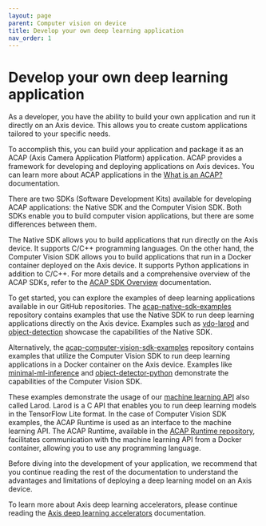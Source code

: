 ```yaml
---
layout: page
parent: Computer vision on device
title: Develop your own deep learning application
nav_order: 1
---
```



# Develop your own deep learning application

As a developer, you have the ability to build your own application and run it directly on an Axis device. This allows you to create custom applications tailored to your specific needs.

To accomplish this, you can build your application and package it as an ACAP (Axis Camera Application Platform) application. ACAP provides a framework for developing and deploying applications on Axis devices. You can learn more about ACAP applications in the [What is an ACAP?](../introduction/what-is-acap) documentation.

There are two SDKs (Software Development Kits) available for developing ACAP applications: the Native SDK and the Computer Vision SDK. Both SDKs enable you to build computer vision applications, but there are some differences between them.

The Native SDK allows you to build applications that run directly on the Axis device. It supports C/C++ programming languages. On the other hand, the Computer Vision SDK allows you to build applications that run in a Docker container deployed on the Axis device. It supports Python applications in addition to C/C++. For more details and a comprehensive overview of the ACAP SDKs, refer to the [ACAP SDK Overview](../introduction/acap-sdk-overview) documentation.

To get started, you can explore the examples of deep learning applications available in our GitHub repositories. The [acap-native-sdk-examples](https://github.com/AxisCommunications/acap-native-sdk-examples) repository contains examples that use the Native SDK to run deep learning applications directly on the Axis device. Examples such as [vdo-larod](https://github.com/AxisCommunications/acap-native-sdk-examples/tree/main/vdo-larod) and [object-detection](https://github.com/AxisCommunications/acap-native-sdk-examples/tree/main/object-detection) showcase the capabilities of the Native SDK.

Alternatively, the [acap-computer-vision-sdk-examples](https://github.com/AxisCommunications/acap-computer-vision-sdk-examples) repository contains examples that utilize the Computer Vision SDK to run deep learning applications in a Docker container on the Axis device. Examples like [minimal-ml-inference](https://github.com/AxisCommunications/acap-computer-vision-sdk-examples/tree/main/minimal-ml-inference) and [object-detector-python](https://github.com/AxisCommunications/acap-computer-vision-sdk-examples/tree/main/object-detector-python) demonstrate the capabilities of the Computer Vision SDK.

These examples demonstrate the usage of our [machine learning API](../api/native-sdk-api#machine-learning-api-larod) also called Larod. Larod is a C API that enables you to run deep learning models in the TensorFlow Lite format. In the case of Computer Vision SDK examples, the ACAP Runtime is used as an interface to the machine learning API. The ACAP Runtime, available in the [ACAP Runtime repository](https://github.com/AxisCommunications/acap-runtime), facilitates communication with the machine learning API from a Docker container, allowing you to use any programming language.

Before diving into the development of your application, we recommend that you continue reading the rest of the documentation to understand the advantages and limitations of deploying a deep learning model on an Axis device.

To learn more about Axis deep learning accelerators, please continue reading the [Axis deep learning accelerators](./axis-deep-learning-procesing-unit) documentation.
